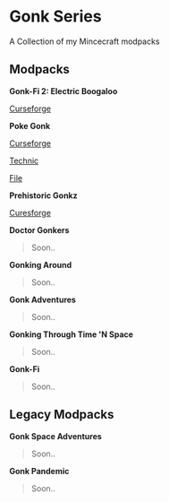 # Gonk Series
A Collection of my Mincecraft modpacks
## Modpacks
**Gonk-Fi 2: Electric Boogaloo**

[Curseforge](https://www.curseforge.com/minecraft/modpacks/gonk-fi-2-electric-boogaloo)

**Poke Gonk**

[Curseforge](https://www.curseforge.com/minecraft/modpacks/pixelgonk)

[Technic](https://www.technicpack.net/modpack/pixelgonk.1950387)

[File](https://github.com/RadicalNugz/Gonk-Series/releases/tag/PixelGonk)

**Prehistoric Gonkz**

[Curesforge](https://www.curseforge.com/minecraft/modpacks/prehistoric-gonkz)

**Doctor Gonkers**

> Soon..

**Gonking Around**

> Soon..

**Gonk Adventures**

> Soon..

**Gonking Through Time 'N Space**

> Soon..

**Gonk-Fi**

> Soon..

## Legacy Modpacks

**Gonk Space Adventures**

> Soon..

**Gonk Pandemic**

> Soon..

